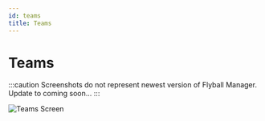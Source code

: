 ```yaml
---
id: teams
title: Teams
---
```


# Teams

:::caution
Screenshots do not represent newest version of Flyball Manager. Update to coming soon...
:::

![Teams Screen](/img/teams-screen.svg)

